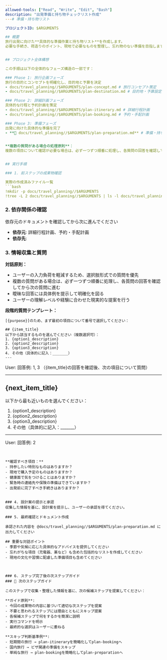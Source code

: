 ```yaml
---
allowed-tools: ["Read", "Write", "Edit", "Bash"]
description: "出発準備と持ち物チェックリスト作成"
---# 準備・持ち物リスト

プロジェクトID: $ARGUMENTS

## 概要
旅行出発に向けた**具体的な準備作業と持ち物リスト**を作成します。
必要な手続き、荷造りのポイント、現地で必要なものを整理し、忘れ物のない準備を目指します。


## プロジェクト全体構想

この手順は以下の全体的なフェーズ構造の一部です：

### Phase 1: 旅行企画フェーズ
旅行の目的とコンセプトを明確化し、目的地と予算を決定
- docs/travel_planning//$ARGUMENTS/plan-concept.md # 旅行コンセプト策定
- docs/travel_planning//$ARGUMENTS/plan-destination.md # 目的地・予算設定

### Phase 2: 詳細計画フェーズ
具体的な行程と予約計画を策定
- docs/travel_planning//$ARGUMENTS/plan-itinerary.md # 詳細行程計画
- docs/travel_planning//$ARGUMENTS/plan-booking.md # 予約・手配計画

### Phase 3: 準備フェーズ
出発に向けた具体的な準備を完了
- **🎯 docs/travel_planning//$ARGUMENTS/plan-preparation.md** # 準備・持ち物リスト ← **現在のステップ**


**複数の質問がある場合の処理原則**：
複数の項目について確認が必要な場合は、必ず一つずつ順番に処理し、各質問の回答を確認してから次の質問に進む。一度に全ての質問を提示することは避け、段階的なアプローチを取る。


## 実行手順

### 1. 前ステップの成果物確認

実際の作成済みファイル一覧
```bash
!mkdir -p docs/travel_planning//$ARGUMENTS
!tree -L 2 docs/travel_planning//$ARGUMENTS | ls -l docs/travel_planning//$ARGUMENTS
```

### 2. 依存関係の確認

依存元のドキュメントを確認してから次に進んでください


- **依存元**: 詳細行程計画、予約・手配計画
- **依存先**: 
### 3. 情報収集と質問

**対話原則：**
- ユーザーの入力負荷を軽減するため、選択肢形式での質問を優先
- 複数の質問がある場合は、必ず一つずつ順番に処理し、各質問の回答を確認してから次の質問に進む
- 曖昧な回答には具体例を提示して明確化を図る
- ユーザーの理解レベルや経験に合わせた現実的な提案を行う

**段階的質問テンプレート：**
```
[{purpose}]のため、まず最初の項目について番号で選択してください：

## {item_title}
以下から該当するものを選んでください（複数選択可）：
1. {option1_description}
2. {option2_description}
3. {option3_description}
4. その他（具体的に記入：_______）
---
```

User: 回答例: 1, 3
（{item_title}の回答を確認後、次の項目について質問）

---

## {next_item_title}
以下から最も近いものを選んでください：
1. {option1_description}
2. {option2_description}
3. {option3_description}
4. その他（具体的に記入：_______）

---
User: 回答例: 2
```


**確認すべき項目：**
- 持参したい特別なものはありますか？
- 現地で購入予定のものはありますか？
- 健康面で気をつけることはありますか？
- 緊急時の連絡先や保険の準備はできていますか？
- 出発前に完了すべき手続きはありますか？


### 4. 設計案の提示と承認
収集した情報を基に、設計案を提示し、ユーザーの承認を得てください。

### 5. 最終確認とドキュメント作成

承認された内容を @docs/travel_planning//$ARGUMENTS/plan-preparation.md に出力してください

## 重要な対話ポイント
- 季節や気候に応じた具体的なアドバイスを提供してください
- 忘れがちな項目（充電器、薬など）も含めた包括的なリストを作成してください
- 現地の文化や習慣に配慮した準備項目も含めてください



### 6. ステップ完了後の次ステップガイド
### 🚀 次のステップガイド

このステップで収集・整理した情報を基に、次の候補ステップを提案してください：

**ガイド原則**:
- 今回の成果物の内容に基づいて適切な次ステップを提案
- 不要と思われるステップには理由とともにスキップ提案
- 各候補ステップで何をするかを簡潔に説明
- 実行コマンドを明示
- 最終的な選択はユーザーに委ねる

**スキップ判断基準例**:
- 短期間の旅行 → plan-itineraryを簡略化してplan-bookingへ
- 国内旅行 → ビザ関連の準備をスキップ
- 単純な旅行 → plan-bookingを簡略化してplan-preparationへ

